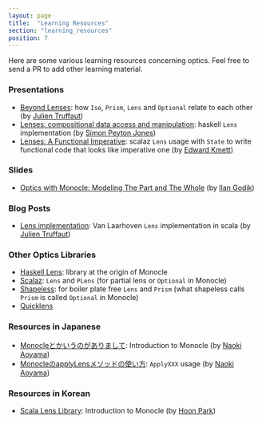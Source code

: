 ```yaml
---
layout: page
title:  "Learning Resources"
section: "learning_resources"
position: 7
---
```


Here are some various learning resources concerning optics. Feel free to send a PR to add other learning material.

### Presentations
-   [Beyond Lenses](https://www.youtube.com/watch?v=6nyGVgGEKdA): how `Iso`, `Prism`, `Lens` and `Optional`
relate to each other (by [Julien Truffaut](https://github.com/julien-truffaut))
-   [Lenses: compositional data access and manipulation](https://skillsmatter.com/skillscasts/4251-lenses-compositional-data-access-and-manipulation):
haskell `Lens` implementation (by [Simon Peyton Jones](https://github.com/simonpj))
-   [Lenses: A Functional Imperative](https://www.youtube.com/watch?v=efv0SQNde5Q): scalaz `Lens` usage with `State` to write 
functional code that looks like imperative one (by [Edward Kmett](https://github.com/ekmett))

### Slides
-   [Optics with Monocle: Modeling The Part and The Whole](http://www.slideshare.net/IlanGodik/optics-with-monocle-modeling-the-part-and-the-whole)
(by [Ilan Godik](https://github.com/NightRa))

### Blog Posts
-   [Lens implementation](http://functional-wizardry.blogspot.co.uk/2014/02/lens-implementation-part-1.html): Van Laarhoven 
`Lens` implementation in scala (by [Julien Truffaut](https://github.com/julien-truffaut))

### Other Optics Libraries
-    [Haskell Lens](http://hackage.haskell.org/package/lens): library at the origin of Monocle
-    [Scalaz](https://github.com/scalaz/scalaz): `Lens` and `PLens` (for partial lens or `Optional` in Monocle)
-    [Shapeless](https://github.com/milessabin/shapeless): for boiler plate free `Lens` and `Prism` (what shapeless calls 
`Prism` is called `Optional` in Monocle)
-    [Quicklens](https://github.com/adamw/quicklens)

### Resources in Japanese
-    [Monocleとかいうのがありまして](http://aoino.hatenablog.com/entry/2014/12/23/050932): Introduction to Monocle 
(by [Naoki Aoyama](https://github.com/aoiroaoino))
-    [MonocleのapplyLensメソッドの使い方](http://aoino.hatenablog.com/entry/2015/06/15/012432): `ApplyXXX` usage
(by [Naoki Aoyama](https://github.com/aoiroaoino))

### Resources in Korean
-    [Scala Lens Library](http://1ambda.github.io/scala-monocle-tutorial/): Introduction to Monocle (by [Hoon Park](https://github.com/1ambda))